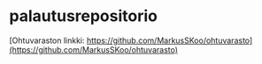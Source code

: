 # palautusrepositorio

[Ohtuvaraston linkki: https://github.com/MarkusSKoo/ohtuvarasto](https://github.com/MarkusSKoo/ohtuvarasto)
